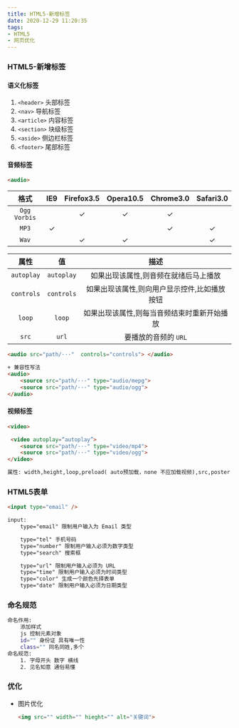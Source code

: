 ```yaml
---
title: HTML5-新增标签
date: 2020-12-29 11:20:35
tags: 
- HTML5
- 网页优化
---
```


###   HTML5-新增标签

####  语义化标签

1. `<header>` 头部标签
2. `<nav>` 导航标签
3. `<article>`  内容标签
4. `<section>` 块级标签
5.  `<aside>` 侧边栏标签
6.  `<footer>` 尾部标签

####  音频标签

```html
<audio>
```

|     格式     | IE9  | Firefox3.5 | Opera10.5 | Chrome3.0 | Safari3.0 |
| :----------: | :--: | :--------: | :-------: | :-------: | :-------: |
| `Ogg Vorbis` |      |     ✓      |     ✓     |     ✓     |           |
|    `MP3`     |  ✓   |            |           |     ✓     |     ✓     |
|    `Wav`     |      |     ✓      |     ✓     |           |     ✓     |

|    属性    |     值     |                     描述                     |
| :--------: | :--------: | :------------------------------------------: |
| `autoplay` | `autoplay` |    如果出现该属性,则音频在就绪后马上播放     |
| `controls` | `controls` | 如果出现该属性,则向用户显示控件,比如播放按钮 |
|   `loop`   |   `loop`   | 如果出现该属性,则每当音频结束时重新开始播放  |
|   `src`    |   `url`    |             要播放的音频的 `URL`             |

```html
<audio src="path/···"  controls="controls"> </audio>

+ 兼容性写法
<audio>
    <source src="path/···" type="audio/mepg">
    <source src="path/···" type="audio/ogg">
</audio>
```

####  视频标签

```html
<video>
```

```html
 <video autoplay=“autoplay”>
	<source src="path/···" type="video/mp4">
    <source src="path/···" type="video/ogg">
</video>

属性: width,height,loop,preload( auto预加载，none 不应加载视频),src,poster
```

###  HTML5表单

```html
<input type="email" />

input: 
    type="email" 限制用户输入为 Email 类型

    type="tel" 手机号码
    type="number" 限制用户输入必须为数字类型
    type="search" 搜索框

    type="url" 限制用户输入必须为 URL
    type="time" 限制用户输入必须为时间类型
	type="color" 生成一个颜色先择表单
	type="date" 限制用户输入必须为日期类型
```

###  命名规范

```bash
命名作用:
	添加样式
	js 控制元素对象
	id="" 身份证 具有唯一性
	class="" 同名同姓,多个
命名规范:
	1. 字母开头 数字 横线
	2. 见名知意 通俗易懂
```

###  优化

+ 图片优化

  ```html
  <img src="" width="" hieght="" alt="关键词">
  ```

